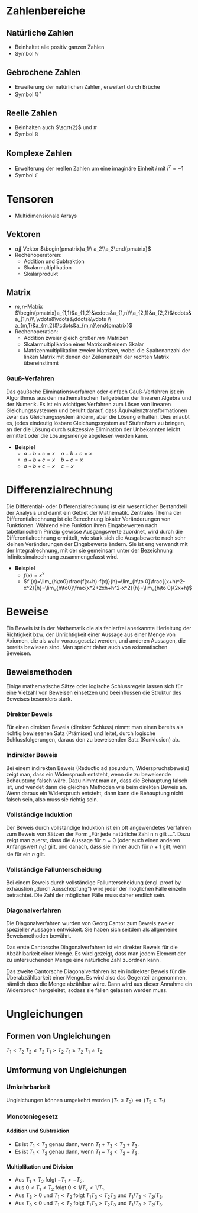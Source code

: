 # Zahlenbereiche

## Natürliche Zahlen 

- Beinhaltet alle positiv ganzen Zahlen
- Symbol $\mathbb{N}$

## Gebrochene Zahlen

- Erweiterung der natürlichen Zahlen, erweitert durch Brüche
- Symbol $\mathbb{Q^+}$

## Reelle Zahlen

- Beinhalten auch $\sqrt{2}$ und $\pi$
- Symbol $\mathbb{R}$

## Komplexe Zahlen

- Erweiterung der reellen Zahlen um eine imaginäre Einheit $i$ mit $i^2=-1$
- Symbol $\mathbb{C}$

# Tensoren

- Multidimensionale Arrays

## Vektoren

- $\vec a$ Vektor $\begin{pmatrix}a_1\\ a_2\\a_3\end{pmatrix}$
- Rechenoperatoren:
	- Addition und Subtraktion
	- Skalarmultiplikation
	- Skalarprodukt

## Matrix

- $m,n$-Matrix $\begin{pmatrix}a_{1,1}&a_{1,2}&\cdots&a_{1,n}\\a_{2,1}&a_{2,2}&\cdots&a_{1,n}\\ \vdots&\vdots&\ddots&\vdots \\ a_{m,1}&a_{m,2}&\cdots&a_{m,n}\end{pmatrix}$
- Rechenoperation:
	- Addition zweier gleich großer $mn$-Matrizen
	- Skalarmultiplikation einer Matrix mit einem Skalar
	- Matrizenmultiplikation zweier Matrizen, wobei die Spaltenanzahl der linken Matrix mit denen der Zeilenanzahl der rechten Matrix übereinstimmt

### Gauß-Verfahren

Das gaußsche Eliminationsverfahren oder einfach Gauß-Verfahren ist ein Algorithmus aus den mathematischen Teilgebieten der linearen Algebra und der Numerik. Es ist ein wichtiges Verfahren zum Lösen von linearen Gleichungssystemen und beruht darauf, dass Äquivalenztransformationen zwar das Gleichungssystem ändern, aber die Lösung erhalten. Dies erlaubt es, jedes eindeutig lösbare Gleichungssystem auf Stufenform zu bringen, an der die Lösung durch sukzessive Elimination der Unbekannten leicht ermittelt oder die Lösungsmenge abgelesen werden kann. 

- **Beispiel**
	- $a+b+c=x\quad a+b+c=x$
	- $a+b+c=x\quad b+c=x$
	- $a+b+c=x\quad c=x$

# Differenzialrechnung

Die Differential- oder Differenzialrechnung ist ein wesentlicher Bestandteil der Analysis und damit ein Gebiet der Mathematik. Zentrales Thema der Differentialrechnung ist die Berechnung lokaler Veränderungen von Funktionen. Während eine Funktion ihren Eingabewerten nach tabellarischem Prinzip gewisse Ausgangswerte zuordnet, wird durch die Differentialrechnung ermittelt, wie stark sich die Ausgabewerte nach sehr kleinen Veränderungen der Eingabewerte ändern. Sie ist eng verwandt mit der Integralrechnung, mit der sie gemeinsam unter der Bezeichnung Infinitesimalrechnung zusammengefasst wird. 

- **Beispiel**
	- $f(x)=x^2$
	- $f'(x)=\lim_{h\to0}\frac{f(x+h)-f(x)}{h}=\lim_{h\to 0}\frac{(x+h)^2-x^2}{h}=\lim_{h\to0}\frac{x^2+2xh+h^2-x^2}{h}=\lim_{h\to 0}(2x+h)$

# Beweise

Ein Beweis ist in der Mathematik die als fehlerfrei anerkannte Herleitung der Richtigkeit bzw. der Unrichtigkeit einer Aussage aus einer Menge von Axiomen, die als wahr vorausgesetzt werden, und anderen Aussagen, die bereits bewiesen sind. Man spricht daher auch von axiomatischen Beweisen.

## Beweismethoden

Einige mathematische Sätze oder logische Schlussregeln lassen sich für eine Vielzahl von Beweisen einsetzen und beeinflussen die Struktur des Beweises besonders stark.

### Direkter Beweis

Für einen direkten Beweis (direkter Schluss) nimmt man einen bereits als richtig bewiesenen Satz (Prämisse) und leitet, durch logische Schlussfolgerungen, daraus den zu beweisenden Satz (Konklusion) ab.

### Indirekter Beweis

Bei einem indirekten Beweis (Reductio ad absurdum, Widerspruchsbeweis) zeigt man, dass ein Widerspruch entsteht, wenn die zu beweisende Behauptung falsch wäre. Dazu nimmt man an, dass die Behauptung falsch ist, und wendet dann die gleichen Methoden wie beim direkten Beweis an. Wenn daraus ein Widerspruch entsteht, dann kann die Behauptung nicht falsch sein, also muss sie richtig sein.

### Vollständige Induktion

Der Beweis durch vollständige Induktion ist ein oft angewendetes Verfahren zum Beweis von Sätzen der Form „Für jede natürliche Zahl n n gilt …“. Dazu zeigt man zuerst, dass die Aussage für $n=0$ (oder auch einen anderen Anfangswert $n_{0}$) gilt, und danach, dass sie immer auch für $n+1$ gilt, wenn sie für ein $n$ gilt.

### Vollständige Fallunterscheidung

Bei einem Beweis durch vollständige Fallunterscheidung (engl. proof by exhaustion „durch Ausschöpfung“) wird jeder der möglichen Fälle einzeln betrachtet. Die Zahl der möglichen Fälle muss daher endlich sein.

### Diagonalverfahren

Die Diagonalverfahren wurden von Georg Cantor zum Beweis zweier spezieller Aussagen entwickelt. Sie haben sich seitdem als allgemeine Beweismethoden bewährt.

Das erste Cantorsche Diagonalverfahren ist ein direkter Beweis für die Abzählbarkeit einer Menge. Es wird gezeigt, dass man jedem Element der zu untersuchenden Menge eine natürliche Zahl zuordnen kann.

Das zweite Cantorsche Diagonalverfahren ist ein indirekter Beweis für die Überabzählbarkeit einer Menge. Es wird also das Gegenteil angenommen, nämlich dass die Menge abzählbar wäre. Dann wird aus dieser Annahme ein Widerspruch hergeleitet, sodass sie fallen gelassen werden muss. 

# Ungleichungen

## Formen von Ungleichungen

$T_1<T_2$
$T_2\leq T_2$
$T_1>T_2$
$T_1\geq T_2$
$T_1\neq T_2$

## Umformung von Ungleichungen

### Umkehrbarkeit

Ungleichungen können umgekehrt werden $(T_1\leq T_2)\Leftrightarrow(T_2\geq T_1)$

### Monotoniegesetz

#### Addition und Subtraktion

- Es ist $T_1 < T_2$ genau dann, wenn $T_1+T_3 < T_2+T_3$.
- Es ist $T_1 < T_2$ genau dann, wenn $T_1-T_3 < T_2-T_3$.

#### Multiplikation und Division

- Aus $T_1<T_2$ folgt $-T_1>-T_2$.
- Aus $0<T_1<T_2$ folgt $0<1/T_2<1/T_1$.
- Aus $T_3 > 0$ und $T_1<T_2$ folgt $T_1 T_3 < T_2 T_3$ und $T_1/T_3 < T_2/T_3$.
- Aus $T_3 < 0$ und $T_1<T_2$ folgt $T_1 T_3 > T_2 T_3$ und $T_1 / T_3 > T_2/T_3$.